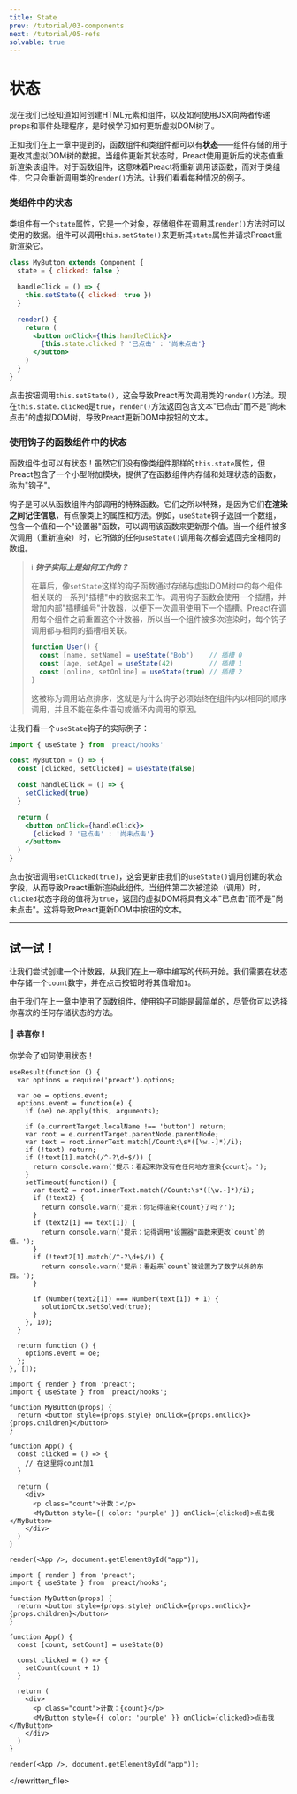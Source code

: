```yaml
---
title: State
prev: /tutorial/03-components
next: /tutorial/05-refs
solvable: true
---
```


# 状态

现在我们已经知道如何创建HTML元素和组件，以及如何使用JSX向两者传递props和事件处理程序，是时候学习如何更新虚拟DOM树了。

正如我们在上一章中提到的，函数组件和类组件都可以有**状态**——组件存储的用于更改其虚拟DOM树的数据。当组件更新其状态时，Preact使用更新后的状态值重新渲染该组件。对于函数组件，这意味着Preact将重新调用该函数，而对于类组件，它只会重新调用类的`render()`方法。让我们看看每种情况的例子。

### 类组件中的状态

类组件有一个`state`属性，它是一个对象，存储组件在调用其`render()`方法时可以使用的数据。组件可以调用`this.setState()`来更新其`state`属性并请求Preact重新渲染它。

```jsx
class MyButton extends Component {
  state = { clicked: false }

  handleClick = () => {
    this.setState({ clicked: true })
  }

  render() {
    return (
      <button onClick={this.handleClick}>
        {this.state.clicked ? '已点击' : '尚未点击'}
      </button>
    )
  }
}
```

点击按钮调用`this.setState()`，这会导致Preact再次调用类的`render()`方法。现在`this.state.clicked`是`true`，`render()`方法返回包含文本"已点击"而不是"尚未点击"的虚拟DOM树，导致Preact更新DOM中按钮的文本。

### 使用钩子的函数组件中的状态

函数组件也可以有状态！虽然它们没有像类组件那样的`this.state`属性，但Preact包含了一个小型附加模块，提供了在函数组件内存储和处理状态的函数，称为"钩子"。

钩子是可以从函数组件内部调用的特殊函数。它们之所以特殊，是因为它们**在渲染之间记住信息**，有点像类上的属性和方法。例如，`useState`钩子返回一个数组，包含一个值和一个"设置器"函数，可以调用该函数来更新那个值。当一个组件被多次调用（重新渲染）时，它所做的任何`useState()`调用每次都会返回完全相同的数组。

> ℹ️ **_钩子实际上是如何工作的？_**
>
> 在幕后，像`setState`这样的钩子函数通过存储与虚拟DOM树中的每个组件相关联的一系列"插槽"中的数据来工作。调用钩子函数会使用一个插槽，并增加内部"插槽编号"计数器，以便下一次调用使用下一个插槽。Preact在调用每个组件之前重置这个计数器，所以当一个组件被多次渲染时，每个钩子调用都与相同的插槽相关联。
>
> ```js
> function User() {
>   const [name, setName] = useState("Bob")    // 插槽 0
>   const [age, setAge] = useState(42)         // 插槽 1
>   const [online, setOnline] = useState(true) // 插槽 2
> }
> ```
>
> 这被称为调用站点排序，这就是为什么钩子必须始终在组件内以相同的顺序调用，并且不能在条件语句或循环内调用的原因。

让我们看一个`useState`钩子的实际例子：

```jsx
import { useState } from 'preact/hooks'

const MyButton = () => {
  const [clicked, setClicked] = useState(false)

  const handleClick = () => {
    setClicked(true)
  }

  return (
    <button onClick={handleClick}>
      {clicked ? '已点击' : '尚未点击'}
    </button>
  )
}
```

点击按钮调用`setClicked(true)`，这会更新由我们的`useState()`调用创建的状态字段，从而导致Preact重新渲染此组件。当组件第二次被渲染（调用）时，`clicked`状态字段的值将为`true`，返回的虚拟DOM将具有文本"已点击"而不是"尚未点击"。这将导致Preact更新DOM中按钮的文本。

---

## 试一试！

让我们尝试创建一个计数器，从我们在上一章中编写的代码开始。我们需要在状态中存储一个`count`数字，并在点击按钮时将其值增加`1`。

由于我们在上一章中使用了函数组件，使用钩子可能是最简单的，尽管你可以选择你喜欢的任何存储状态的方法。

<solution>
  <h4>🎉 恭喜你！</h4>
  <p>你学会了如何使用状态！</p>
</solution>


```js:setup
useResult(function () {
  var options = require('preact').options;

  var oe = options.event;
  options.event = function(e) {
    if (oe) oe.apply(this, arguments);

    if (e.currentTarget.localName !== 'button') return;
    var root = e.currentTarget.parentNode.parentNode;
    var text = root.innerText.match(/Count:\s*([\w.-]*)/i);
    if (!text) return;
    if (!text[1].match(/^-?\d+$/)) {
      return console.warn('提示：看起来你没有在任何地方渲染{count}。');
    }
    setTimeout(function() {
      var text2 = root.innerText.match(/Count:\s*([\w.-]*)/i);
      if (!text2) {
        return console.warn('提示：你记得渲染{count}了吗？');
      }
      if (text2[1] == text[1]) {
        return console.warn('提示：记得调用"设置器"函数来更改`count`的值。');
      }
      if (!text2[1].match(/^-?\d+$/)) {
        return console.warn('提示：看起来`count`被设置为了数字以外的东西。');
      }

      if (Number(text2[1]) === Number(text[1]) + 1) {
        solutionCtx.setSolved(true);
      }
    }, 10);
  }

  return function () {
    options.event = oe;
  };
}, []);
```


```jsx:repl-initial
import { render } from 'preact';
import { useState } from 'preact/hooks';

function MyButton(props) {
  return <button style={props.style} onClick={props.onClick}>{props.children}</button>
}

function App() {
  const clicked = () => {
    // 在这里将count加1
  }

  return (
    <div>
      <p class="count">计数：</p>
      <MyButton style={{ color: 'purple' }} onClick={clicked}>点击我</MyButton>
    </div>
  )
}

render(<App />, document.getElementById("app"));
```

```jsx:repl-final
import { render } from 'preact';
import { useState } from 'preact/hooks';

function MyButton(props) {
  return <button style={props.style} onClick={props.onClick}>{props.children}</button>
}

function App() {
  const [count, setCount] = useState(0)

  const clicked = () => {
    setCount(count + 1)
  }

  return (
    <div>
      <p class="count">计数：{count}</p>
      <MyButton style={{ color: 'purple' }} onClick={clicked}>点击我</MyButton>
    </div>
  )
}

render(<App />, document.getElementById("app"));
```

[ternary]: https://developer.mozilla.org/zh-CN/docs/Web/JavaScript/Reference/Operators/Conditional_Operator
[lifecycle methods]: /guide/v10/components#lifecycle-methods
</rewritten_file> 